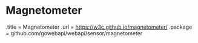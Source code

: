 # Magnetometer

.title = Magnetometer
.url = <https://w3c.github.io/magnetometer/>
.package = github.com/gowebapi/webapi/sensor/magnetometer
